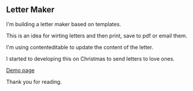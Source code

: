 ## Letter Maker

I'm building a letter maker based on templates.

This is an idea for wirting letters and then print, save to pdf or email them.

I'm using contenteditable to update the content of the letter.

I started to developing this on Christmas to send letters to love ones.

[Demo page](http://lettermaker.realnerdo.com)

Thank you for reading.
